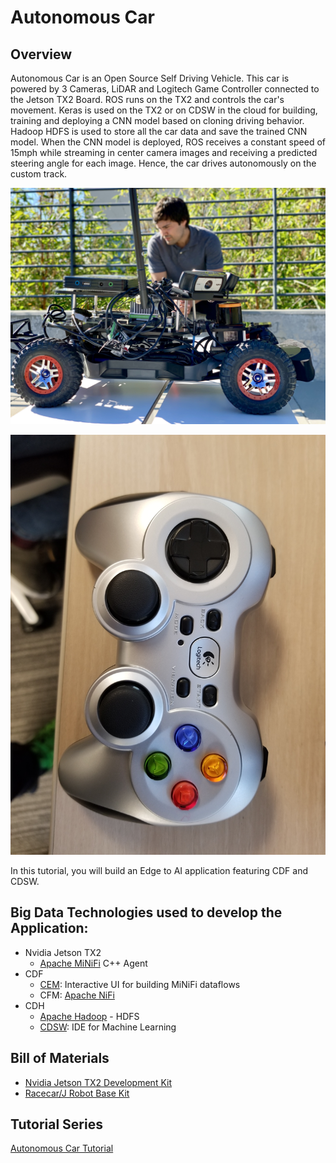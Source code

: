 # Autonomous Car

## Overview

Autonomous Car is an Open Source Self Driving Vehicle. This car is powered by 3 Cameras, LiDAR and Logitech Game Controller connected to the Jetson TX2 Board. ROS runs on the TX2 and controls the car's movement. Keras is used on the TX2 or on CDSW in the cloud for building, training and deploying a CNN model based on cloning driving behavior. Hadoop HDFS is used to store all the car data and save the trained CNN model. When the CNN model is deployed, ROS receives a constant speed of 15mph while streaming in center camera images and receiving a predicted steering angle for each image. Hence, the car drives autonomously on the custom track.

![james_with_car.jpg](documentation/assets/images/readme/james_with_car.jpg)

![controller.jpg](documentation/assets/images/readme/controller.jpg)

In this tutorial, you will build an Edge to AI application featuring CDF and CDSW.

## Big Data Technologies used to develop the Application:

- Nvidia Jetson TX2
    - [Apache MiNiFi](https://nifi.apache.org/minifi/) C++ Agent
- CDF
    - [CEM](https://docs.hortonworks.com/HDPDocuments/CEM/CEM-1.0.0/index.html): Interactive UI for building MiNiFi dataflows
    - CFM: [Apache NiFi](https://nifi.apache.org/)
- CDH
    - [Apache Hadoop](https://hadoop.apache.org/) - HDFS
    - [CDSW](https://www.cloudera.com/products/data-science-and-engineering/data-science-workbench.html): IDE for Machine Learning

## Bill of Materials

- [Nvidia Jetson TX2 Development Kit](https://www.amazon.com/NVIDIA-945-82771-0000-000-Jetson-TX2-Development/dp/B06XPFH939)
- [Racecar/J Robot Base Kit](https://racecarj.com/products/racecar-j-robot-base-kit)

## Tutorial Series

[Autonomous Car Tutorial](https://github.com/Chaffelson/Autonomous-Car/blob/master/tutorial-0.md)
